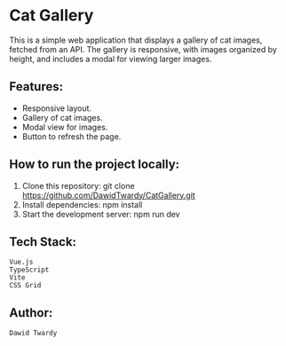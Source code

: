 # Cat Gallery

This is a simple web application that displays a gallery of cat images, fetched from an API. The gallery is responsive, with images organized by height, and includes a modal for viewing larger images.

## Features:
- Responsive layout.
- Gallery of cat images.
- Modal view for images.
- Button to refresh the page.

## How to run the project locally:
1. Clone this repository:
   git clone https://github.com/DawidTwardy/CatGallery.git
2. Install dependencies:
    npm install
3. Start the development server:
    npm run dev
## Tech Stack:
    Vue.js
    TypeScript
    Vite
    CSS Grid
## Author:
    Dawid Twardy
